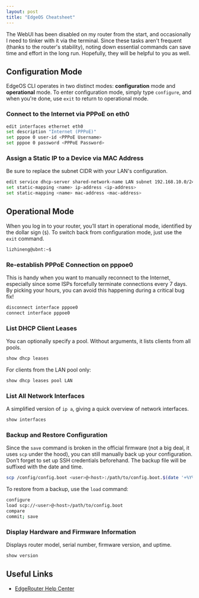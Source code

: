 ```yaml
---
layout: post
title: "EdgeOS Cheatsheet"
---
```


The WebUI has been disabled on my router from the start, and occasionally I
need to tinker with it via the terminal. Since these tasks aren't frequent
(thanks to the router's stability), noting down essential commands can save
time and effort in the long run. Hopefully, they will be helpful to you
as well.

## Configuration Mode

EdgeOS CLI operates in two distinct modes: **configuration** mode and
**operational** mode. To enter configuration mode, simply type
`configure`, and when you're done, use `exit` to return to operational mode.

### Connect to the Internet via PPPoE on eth0

```bash
edit interfaces ethernet eth0
set description "Internet (PPPoE)"
set pppoe 0 user-id <PPPoE Username>
set pppoe 0 password <PPPoE Password>
```

### Assign a Static IP to a Device via MAC Address

Be sure to replace the subnet CIDR with your LAN's configuration.

```bash
edit service dhcp-server shared-network-name LAN subnet 192.168.10.0/24
set static-mapping <name> ip-address <ip-address>
set static-mapping <name> mac-address <mac-address>
```

## Operational Mode

When you log in to your router, you’ll start in operational mode, identified
by the dollar sign (`$`). To switch back from configuration mode, just use
the `exit` command.

```bash
lizhineng@ubnt:~$
```

### Re-establish PPPoE Connection on pppoe0

This is handy when you want to manually reconnect to the Internet, especially
since some ISPs forcefully terminate connections every 7 days. By picking your
hours, you can avoid this happening during a critical bug fix!

```bash
disconnect interface pppoe0
connect interface pppoe0
```

### List DHCP Client Leases

You can optionally specify a pool. Without arguments, it lists clients
from all pools.

```bash
show dhcp leases
```

For clients from the LAN pool only:

```bash
show dhcp leases pool LAN
```

### List All Network Interfaces

A simplified version of `ip a`, giving a quick overview of network interfaces.

```bash
show interfaces
```

### Backup and Restore Configuration

Since the `save` command is broken in the official firmware (not a big deal,
it uses `scp` under the hood), you can still manually back up your
configuration. Don’t forget to set up SSH credentials beforehand. The backup
file will be suffixed with the date and time.

```bash
scp /config/config.boot <user>@<host>:/path/to/config.boot.$(date '+%Y%m%d%H%M%S')
```

To restore from a backup, use the `load` command:

```bash
configure
load scp://<user>@<host>/path/to/config.boot
compare
commit; save
```

### Display Hardware and Firmware Information

Displays router model, serial number, firmware version, and uptime.

```bash
show version
```

## Useful Links

- [EdgeRouter Help Center](https://help.ui.com/hc/en-us/sections/360008075214-EdgeRouter)
